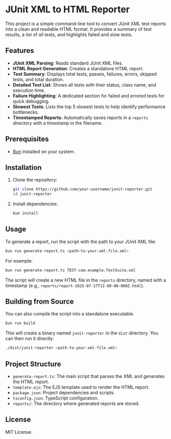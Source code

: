 # JUnit XML to HTML Reporter

This project is a simple command-line tool to convert JUnit XML test reports into a clean and readable HTML format. It provides a summary of test results, a list of all tests, and highlights failed and slow tests.

## Features

- **JUnit XML Parsing**: Reads standard JUnit XML files.
- **HTML Report Generation**: Creates a standalone HTML report.
- **Test Summary**: Displays total tests, passes, failures, errors, skipped tests, and total duration.
- **Detailed Test List**: Shows all tests with their status, class name, and execution time.
- **Failure Highlighting**: A dedicated section for failed and errored tests for quick debugging.
- **Slowest Tests**: Lists the top 5 slowest tests to help identify performance bottlenecks.
- **Timestamped Reports**: Automatically saves reports in a `reports` directory with a timestamp in the filename.

## Prerequisites

- [Bun](https://bun.sh/) installed on your system.

## Installation

1. Clone the repository:
   ```bash
   git clone https://github.com/your-username/junit-reporter.git
   cd junit-reporter
   ```

2. Install dependencies:
   ```bash
   bun install
   ```

## Usage

To generate a report, run the script with the path to your JUnit XML file:

```bash
bun run generate-report.ts <path-to-your-xml-file.xml>
```

For example:

```bash
bun run generate-report.ts TEST-com.example.TestSuite.xml
```

The script will create a new HTML file in the `reports` directory, named with a timestamp (e.g., `reports/report-2025-07-17T12-00-00-000Z.html`).

## Building from Source

You can also compile the script into a standalone executable.

```bash
bun run build
```

This will create a binary named `junit-reporter` in the `dist` directory. You can then run it directly:

```bash
./dist/junit-reporter <path-to-your-xml-file.xml>
```

## Project Structure

- `generate-report.ts`: The main script that parses the XML and generates the HTML report.
- `template.ejs`: The EJS template used to render the HTML report.
- `package.json`: Project dependencies and scripts.
- `tsconfig.json`: TypeScript configuration.
- `reports/`: The directory where generated reports are stored.

## License

MIT License.